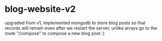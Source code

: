 # blog-website-v2
upgraded from v1, implemented mongodb to store blog posts
so that records will remain even after we restart the server, unlike arrays
go to the route "/compose" to compose a new blog post :)
